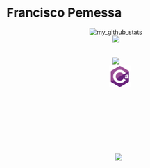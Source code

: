 # Francisco Pemessa

<a align="center" href="https://github.com/FrancisP100?tab=repositories">
    <p align="center">
        <img src="https://github-readme-stats.vercel.app/api?username=FrancisP100&show_icons=true&theme=tokyonight&include_all_commits=true&count_private=true&hide=issues,contribs" alt="my_github_stats" height="120" />

</a>
<br/>
<code><img height="100" src="https://github-readme-stats.vercel.app/api/top-langs/?username=FrancisP100&layout=compact&theme=tokyonight"><code/>
<p align="center">
<code><img height="50" src="https://raw.githubusercontent.com/jmnote/z-icons/master/svg/c.svg"></code>
   <code><img height="50" src="https://raw.githubusercontent.com/devicons/devicon/master/icons/csharp/csharp-original.svg"></code>
   

 
  <br/>
  <br/>

  <p align="center"> 
  <img src="https://profile-counter.glitch.me/FrancisP100/count.svg" />
</p>

